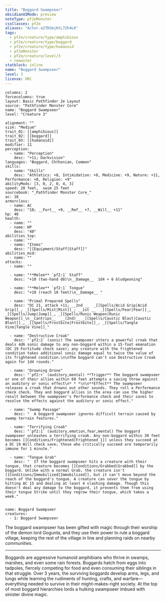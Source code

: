 ```yaml
---
title: "Boggard Swampseer"
obsidianUIMode: preview
noteType: pf2eMonster
cssClasses: pf2e
aliases: "Actor.a2TDSmjKtL7Zh4LK" 
tags:
  - pf2e/creature/type/amphibious
  - pf2e/creature/type/boggard
  - pf2e/creature/type/humanoid
  - pf2eMonster
  - pf2e/creature/level/3
  - remaster
statblock: inline
name: "Boggard Swampseer"
level: 3
license: ORC
---
```


```statblock
columns: 2
forcecolumns: true
layout: Basic Pathfinder 2e Layout
source: "Pathfinder Monster Core"
name: "Boggard Swampseer"
level: "Creature 3"

alignment: ""
size: "Medium"
trait_01: [[amphibious]]
trait_02: [[boggard]]
trait_03: [[humanoid]]
modifier: 11
perception:
  - name: "Perception"
    desc: "+11; Darkvision"
languages: "Boggard, Chthonian, Common"
skills:
  - name: "Skills"
    desc: "Athletics: +8, Intimidation: +8, Medicine: +9, Nature: +11, Performance: +8, Religion: +9"
abilityMods: [3, 0, 2, 0, 4, 3]
speed: 20 feet,  swim 25 feet
sourcebook: "_Pathfinder Monster Core_"
ac: 18
armorclass:
  - name: AC
    desc: "18; __Fort__ +9, __Ref__ +7, __Will__ +11"
hp: 40
health:
  - name: ""
  - name: HP
    desc: "40"
abilities_top:
  - name: ""
  - name: "Items"
    desc: "[[Equipment/Staff|Staff]]"
abilities_mid:
  - name: ""
attacks:
  - name: ""

  - name: "**Melee** `pf2:1` Staff"
    desc: "+10 (two-hand d8)\n__Damage__  1d4 + 6 bludgeoning"

  - name: "**Melee** `pf2:1` Tongue"
    desc: "+10 (reach 10 feet)\n__Damage__ "

  - name: "Primal Prepared Spells"
    desc: "DC 21, attack +11; __2nd __  _[[Spells/Acid Grip|Acid Grip]]_, _[[Spells/Mist|Mist]]_; __1st __  _[[Spells/Fear|Fear]]_, _[[Spells/Jump|Jump]]_, _[[Spells/Runic Weapon|Runic Weapon]]_\n__Cantrips__  __(2nd)__ _[[Spells/Caustic Blast|Caustic Blast]]_, _[[Spells/Frostbite|Frostbite]]_, _[[Spells/Tangle Vine|Tangle Vine]]_"

  - name: "Destructive Croak"
    desc: "`pf2:2` (sonic) The swampseer utters a powerful croak that deals 4d6 sonic damage to any non-boggard within a 15-foot emanation (DC 19 Fortitude check save); any creature with the frightened condition takes additional sonic damage equal to twice the value of its frightened condition.\n\nThe boggard can't use Destructive Croak again for 1d4 rounds."

  - name: "Drowning Drone"
    desc: "`pf2:r` (auditory,mental) **Trigger** The boggard swampseer or one of their allies within 60 feet attempts a saving throw against an auditory or sonic effect\n* * *\n\n**Effect** The swampseer releases a croak that drowns out other sounds. They roll a Performance check check. They and boggard allies in the area can use the higher result between the swampseer's Performance check and their saves to resolve the effects against the auditory or sonic effect."

  - name: "Swamp Passage"
    desc: "  A boggard swampseer ignores difficult terrain caused by swamp terrain features."

  - name: "Terrifying Croak"
    desc: "`pf2:1` (auditory,emotion,fear,mental) The boggard swampseer unleashes a terrifying croak. Any non-boggard within 30 feet becomes [[Conditions/Frightened|Frightened 1]] unless they succeed at a DC 19 Will check save; those who critically succeed are temporarily immune for 1 minute."

  - name: "Tongue Grab"
    desc: "  If the boggard swampseer hits a creature with their tongue, that creature becomes [[Conditions/Grabbed|Grabbed]] by the boggard. Unlike with a normal Grab, the creature isn't [[Conditions/Immobilized|Immobilized]], but it can't move beyond the reach of the boggard's tongue. A creature can sever the tongue by hitting AC 15 and dealing at least 4 slashing damage. Though this doesn't deal any damage to the boggard, it prevents them from using their tongue Strike until they regrow their tongue, which takes a week."
 
```

```encounter-table
name: Boggard Swampseer
creatures:
  - 1: Boggard Swampseer
```



The boggard swampseer has been gifted with magic through their worship of the demon lord Gogunta, and they use their power to rule a boggard village, keeping the rest of the village in line and planning raids on nearby communities.

* * *

Boggards are aggressive humanoid amphibians who thrive in swamps, marshes, and even some rain forests. Boggards hatch from eggs into tadpoles, fiercely competing for food and even consuming their siblings in that struggle. Over 3 years, the surviving boggards develop arms, legs, and lungs while learning the rudiments of hunting, crafts, and warfare—everything needed to survive in their might-makes-right society. At the top of most boggard hierarchies lords a hulking swampseer imbued with sinister divine magic.
